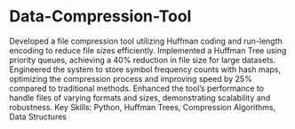 # Data-Compression-Tool
Developed a file compression tool utilizing Huffman coding and run-length encoding to reduce file sizes efficiently.
Implemented a Huffman Tree using priority queues, achieving a 40% reduction in file size for large datasets.
Engineered the system to store symbol frequency counts with hash maps, optimizing the compression process and improving speed by 25% compared to traditional methods.
Enhanced the tool’s performance to handle files of varying formats and sizes, demonstrating scalability and robustness.
Key Skills: Python, Huffman Trees, Compression Algorithms, Data Structures
